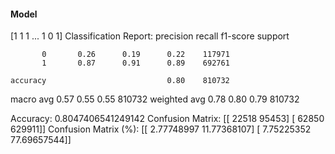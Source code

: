 #### Model
[1 1 1 ... 1 0 1]
Classification Report:
              precision    recall  f1-score   support

           0       0.26      0.19      0.22    117971
           1       0.87      0.91      0.89    692761

    accuracy                           0.80    810732
   macro avg       0.57      0.55      0.55    810732
weighted avg       0.78      0.80      0.79    810732

Accuracy: 0.8047406541249142
Confusion Matrix:
[[ 22518  95453]
 [ 62850 629911]]
Confusion Matrix (%):
[[ 2.77748997 11.77368107]
 [ 7.75225352 77.69657544]]
